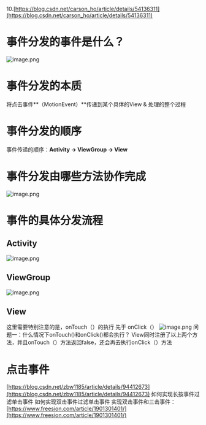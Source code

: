 10.[https://blog.csdn.net/carson_ho/article/details/54136311](https://blog.csdn.net/carson_ho/article/details/54136311)
# 事件分发的事件是什么？
![image.png](http://starrylixu.oss-cn-beijing.aliyuncs.com/c03e895f5e951802760e793500b58559.png)
# 事件分发的本质
将点击事件**（MotionEvent）**传递到某个具体的View & 处理的整个过程
# 事件分发的顺序
事件传递的顺序：**Activity -> ViewGroup -> View**

# 事件分发由哪些方法协作完成
![image.png](http://starrylixu.oss-cn-beijing.aliyuncs.com/a7e607b6b0cf86a8e1f865b6f0d44a20.png)
# 事件的具体分发流程
## Activity
![image.png](http://starrylixu.oss-cn-beijing.aliyuncs.com/161af245031d534fcdee6a810d5dcfab.png)
## ViewGroup
![image.png](http://starrylixu.oss-cn-beijing.aliyuncs.com/5dd139fd67b87e1f9af53e88f83a8762.png)

## View
这里需要特别注意的是，onTouch（）的执行 先于 onClick（）
![image.png](http://starrylixu.oss-cn-beijing.aliyuncs.com/1067a92649efe42afae26b140f62416b.png)
问题一：什么情况下onTouch()和onClick()都会执行？
View同时注册了以上两个方法，并且onTouch（）方法返回false，还会再去执行onClick（）方法

# 点击事件
[https://blog.csdn.net/zbw1185/article/details/94412673](https://blog.csdn.net/zbw1185/article/details/94412673)
如何实现长按事件过滤单击事件
如何实现双击事件过滤单击事件
实现双击事件和三击事件：[https://www.freesion.com/article/1901301401/](https://www.freesion.com/article/1901301401/)
